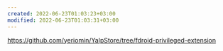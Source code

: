 ```yaml
---
created: 2022-06-23T01:03:23+03:00
modified: 2022-06-23T01:03:31+03:00
---
```


https://github.com/yeriomin/YalpStore/tree/fdroid-privileged-extension
